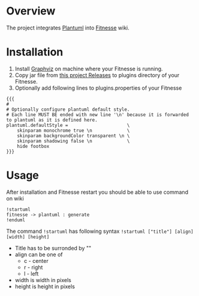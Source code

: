 # Overview

The project integrates [Plantuml](http://plantuml.com/) into [Fitnesse](http://www.fitnesse.org/) wiki.

# Installation

1. Install [Graphviz](http://www.graphviz.org/Download.php) on machine where your Fitnesse is running.
2. Copy jar file from [this project Releases](https://github.com/sbellus/fitnesse-plantuml-plugin/releases) to plugins directory of your Fitnesse.
3. Optionally add following lines to plugins.properties of your Fitnesse
```
{{{
#
# Optionally configure plantuml default style.
# Each line MUST BE ended with new line '\n' because it is forwarded to plantuml as it is defined here.
plantuml.defaultStyle =                      \
    skinparam monochrome true \n             \
    skinparam backgroundColor transparent \n \
    skinparam shadowing false \n             \
    hide footbox 
}}} 
```

# Usage

After installation and Fitnesse restart you should be able to use command on wiki
```
!startuml
fitnesse -> plantuml : generate
!enduml
```

The command ```!startuml``` has following syntax ```!startuml ["title"] [align] [width] [height]```
* Title has to be surronded by "" 
* align can be one of
  * c - center
  * r - right
  * l - left
* width is width in pixels 
* height is height in pixels

